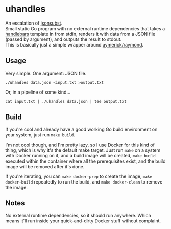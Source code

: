 # uhandles

An escalation of [jsonsubst](https://github.com/arbitar/jsonsubst).  
Small static Go program with no external runtime dependencies that takes a [handlebars](https://handlebarsjs.com) template in from stdin, renders it with data from a JSON file (passed by argument), and outputs the result to stdout.  
This is basically just a simple wrapper around [aymerick/raymond](https://github.com/aymerick/raymond).

## Usage
Very simple. One argument: JSON file.

`./uhandles data.json <input.txt >output.txt`

Or, in a pipeline of some kind...

`cat input.txt | ./uhandles data.json | tee output.txt`

## Build
If you're cool and already have a good working Go build environment on your system, just run `make build`.

I'm not cool though, and I'm pretty lazy, so I use Docker for this kind of thing, which is why it's the default make target. Just run `make` on a system with Docker running on it, and a build image will be created, `make build` executed within the container where all the prerequisites exist, and the build image will be removed after it's done.

If you're iterating, you can `make docker-prep` to create the image, `make docker-build` repeatedly to run the build, and `make docker-clean` to remove the image.

## Notes
No external runtime dependencies, so it should run anywhere. Which means it'll run inside your quick-and-dirty Docker stuff without complaint.
